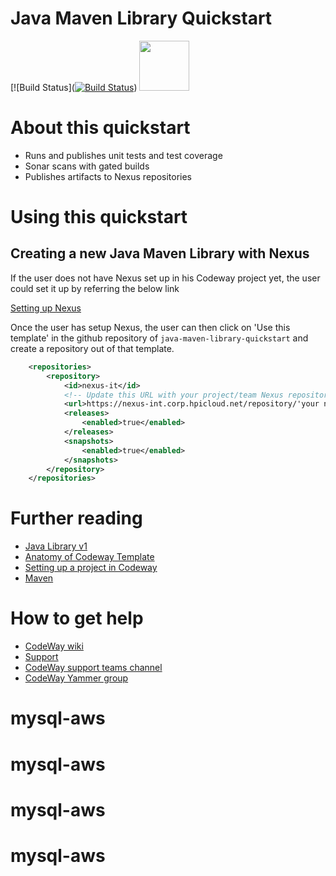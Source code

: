 # Java Maven Library Quickstart
[![Build Status]([![Build Status](https://dev.azure.com/hpcodeway/OneCloud/_apis/build/status/Quickstarts/onecloud.java-library-quickstart?repoName=onecloud%2Fjava-library-quickstart&branchName=master)](https://dev.azure.com/hpcodeway/OneCloud/_build/latest?definitionId=9077&repoName=onecloud%2Fjava-library-quickstart&branchName=master))
<a href="https://sq.corp.hpicloud.net/dashboard?id=onecloud_java-library-quickstart.unit">
<img src="https://docs.sonarqube.org/latest/images/SonarQubeIcon.svg" width="80">
</a>

# About this quickstart

* Runs and publishes unit tests and test coverage
* Sonar scans with gated builds
* Publishes artifacts to Nexus repositories

# Using this quickstart

## Creating a new Java Maven Library with Nexus

If the user does not have Nexus set up in his Codeway project yet, the user could set it up by referring the below link 

[Setting up Nexus](https://rndwiki.inc.hpicorp.net/confluence/display/softwareathp/How+to+integrate+ADO+to+Nexus)

Once the user has setup Nexus, the user can then click on 'Use this template' in the github repository of `java-maven-library-quickstart` and create a repository out of that template.

```xml
    <repositories>
        <repository>
            <id>nexus-it</id>
            <!-- Update this URL with your project/team Nexus repository -->
            <url>https://nexus-int.corp.hpicloud.net/repository/'your nexus repository'/</url>
            <releases>
                <enabled>true</enabled>
            </releases>
            <snapshots>
                <enabled>true</enabled>
            </snapshots>
        </repository>
    </repositories>
 ```

# Further reading

* [Java Library v1](https://pages.github.azc.ext.hp.com/codeway/templates/docs/v1.0/pipeline-templates/onecloud-java-library-v1.html)
* [Anatomy of Codeway Template](https://rndwiki.inc.hpicorp.net/confluence/pages/viewpage.action?pageId=1160910093)
* [Setting up a project in Codeway](https://rndwiki.inc.hpicorp.net/confluence/display/softwareathp/Setup+a+new+project+in+CodeWay)
* [Maven](http://maven.apache.org/guides/introduction/introduction-to-the-pom.html)

# How to get help

* [CodeWay wiki](https://rndwiki.inc.hpicorp.net/confluence/display/softwareathp/HP+CodeWay)
* [Support](https://rndwiki.inc.hpicorp.net/confluence/display/softwareathp/Support+and+SLAs)
* [CodeWay support teams channel](https://teams.microsoft.com/l/channel/19%3a77e2e2b481f546729871fee3efbe0e63%40thread.skype/Support?groupId=62118f2d-d3e3-4d3f-bda5-f480137333de&tenantId=ca7981a2-785a-463d-b82a-3db87dfc3ce6)
* [CodeWay Yammer group](https://www.yammer.com/hp.com/?show_login=true#/threads/inGroup?type=in_group&feedId=5283897344&view=all)
# mysql-aws
# mysql-aws
# mysql-aws
# mysql-aws
